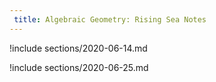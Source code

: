 ```yaml
---
 title: Algebraic Geometry: Rising Sea Notes
---
```



!include sections/2020-06-14.md

!include sections/2020-06-25.md


